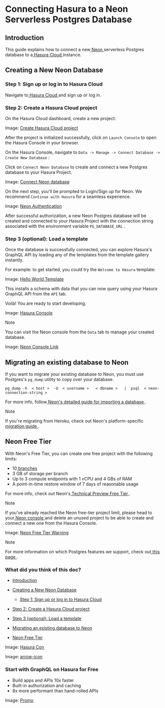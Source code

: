 # Connecting Hasura to a Neon Serverless Postgres Database

## Introduction​

This guide explains how to connect a new[ Neon ](https://neon.tech/)serverless Postgres database to a[ Hasura Cloud ](https://cloud.hasura.io?skip_onboarding=true)instance.

## Creating a New Neon Database​

### Step 1: Sign up or log in to Hasura Cloud​

Navigate to[ Hasura Cloud ](https://cloud.hasura.io/signup/?pg=docs&plcmt=body&cta=navigate-to-hasura-cloud&tech=default)and sign up or log in.

### Step 2: Create a Hasura Cloud project​

On the Hasura Cloud dashboard, create a new project:

Image: [ Create Hasura Cloud project ](https://hasura.io/docs/assets/images/create-hasura-cloud-project-3b3f2033182d76a59c7cd12dc90fe02b.png)

After the project is initialized successfully, click on `Launch Console` to open the Hasura Console in your browser.

On the Hasura Console, navigate to `Data -> Manage -> Connect Database -> Create New Database` :

Click on `Connect Neon Database` to create and connect a new Postgres database to your Hasura Project.

Image: [ Connect Neon database ](https://hasura.io/docs/assets/images/connect_neon_database-20d34cdbe67ad3bdd7dab65e2f0b19cb.png)

On the next step, you'll be prompted to Login/Sign up for Neon. We recommend `Continue with Hasura` for a seamless
experience.

Image: [ Neon Authentication ](https://hasura.io/docs/assets/images/neon_authentication-ea9e3addb3019efe4f3a7d0d9d54d396.png)

After successful authorization, a new Neon Postgres database will be created and connected to your Hasura Project with
the connection string associated with the environment variable `PG_DATABASE_URL` .

### Step 3 (optional): Load a template​

Once the database is successfully connected, you can explore Hasura's GraphQL API by loading any of the templates from
the template gallery instantly.

For example: to get started, you could try the `Welcome to Hasura` template:

Image: [ Hello World Template ](https://hasura.io/docs/assets/images/hasura_hello_world_template-7f2a4140a577886d76e3c550c7b8cf6b.png)

This installs a schema with data that you can now query using your Hasura GraphQL API from the `API` tab.

Voilà! You are ready to start developing.

Image: [ Hasura Console ](https://hasura.io/docs/assets/images/hasura-console-5685707ef939a6ca7cc2c5fb6ed7dda8.png)

Note

You can visit the Neon console from the `Data` tab to manage your created database.

Image: [ Neon Console Link ](https://hasura.io/docs/assets/images/neon_console_link_page-3b054ef2da6469db0eb4577ab97c1822.png)

## Migrating an existing database to Neon​

If you want to migrate your existing database to Neon, you must use Postgres's `pg_dump` utility to copy over your
database.

`pg_dump -h  < host >  -U  < username >   < dbname >   |  psql  < neon-connection-string >`

For more info, follow[ Neon's detailed guide for importing a database ](https://neon.tech/docs/how-to-guides/import-an-existing-database/).

Note

If you're migrating from Heroku, check out Neon's platform-specific[ migration guide ](https://neon.tech/docs/how-to-guides/hasura-heroku-migration/).

## Neon Free Tier​

With Neon's Free Tier, you can create one free project with the following limits:

- 10[ branches ](https://neon.tech/branching/)
- 3 GB of storage per branch
- Up to 3 compute endpoints with 1 vCPU and 4 GBs of RAM
- A point-in-time restore window of 7 days of reasonable usage


For more info, check out Neon's[ Technical Preview Free Tier ](https://neon.tech/docs/reference/technical-preview-free-tier/).

Note

If you've already reached the Neon free-tier project limit, please head to your[ Neon console ](https://console.neon.tech/)and delete an unused project to be able to create and connect a new one from
the Hasura Console.

Image: [ Neon Free Tier Warning ](https://hasura.io/docs/assets/images/free_tier_exceeded_neon-902d76e60770c630d68c5dcf172ceb5c.png)

Note

For more information on which Postgres features we support, check out[ this page ](https://hasura.io/docs/latest/databases/feature-support/).

### What did you think of this doc?

- [ Introduction ](https://hasura.io/docs/latest/databases/postgres/neon/#introduction)
- [ Creating a New Neon Database ](https://hasura.io/docs/latest/databases/postgres/neon/#creating-a-new-neon-database)
    - [ Step 1: Sign up or log in to Hasura Cloud ](https://hasura.io/docs/latest/databases/postgres/neon/#step-1-sign-up-or-log-in-to-hasura-cloud)

- [ Step 2: Create a Hasura Cloud project ](https://hasura.io/docs/latest/databases/postgres/neon/#step-2-create-a-hasura-cloud-project)

- [ Step 3 (optional): Load a template ](https://hasura.io/docs/latest/databases/postgres/neon/#step-3-optional-load-a-template)
- [ Migrating an existing database to Neon ](https://hasura.io/docs/latest/databases/postgres/neon/#migrating-an-existing-database-to-neon)
- [ Neon Free Tier ](https://hasura.io/docs/latest/databases/postgres/neon/#neon-free-tier)


Image: [ Hasura Con ](https://res.cloudinary.com/dh8fp23nd/image/upload/v1686154570/hasura-con-2023/has-con-light-date_r2a2ud.png)

Image: [ arrow-icon ](https://res.cloudinary.com/dh8fp23nd/image/upload/v1683723549/main-web/chevron-right_ldbi7d.png)

### Start with GraphQL on Hasura for Free

- Build apps and APIs 10x faster
- Built-in authorization and caching
- 8x more performant than hand-rolled APIs


Image: [ Promo ](https://hasura.io/docs/assets/images/hasura-free-ff60e409244e0ea12b5a3045d1a9096b.png)